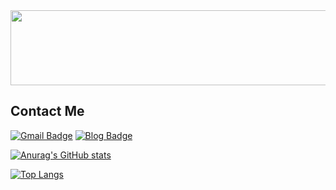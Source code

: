 





<a href="https://github.com/devxb/gitanimals">
  <img
    src="https://render.gitanimals.org/lines/PJScript"
    width="600"
    height="120"
  />
</a>
  
  

## Contact Me


[![Gmail Badge](https://img.shields.io/badge/Gmail-d14836?style=flat-square&logo=Gmail&logoColor=white&link=mailto:kimsh1691@gmail.com)](mailto:kimsh1691@gmail.com)
[![Blog Badge](http://img.shields.io/badge/blog-1BB91F?style=flat-square&logo=Telegraph&link=https://soo-vely-dev.tistory.com/)](https://jobey.tistory.com/)




[![Anurag's GitHub stats](https://github-readme-stats.vercel.app/api?username=PJScript)](https://github.com/anuraghazra/github-readme-stats)


﻿[![Top Langs](https://github-readme-stats.vercel.app/api/top-langs/?username=PJScript&langs_count=10&layout=compact&theme=light)](https://github.com/PJScript/PJScript)﻿


<!--
**PJScript/PJScript** is a ✨ _special_ ✨ repository because its `README.md` (this file) appears on your GitHub profile.

Here are some ideas to get you started:

- 🔭 I’m currently working on ...
- 🌱 I’m currently learning ...
- 👯 I’m looking to collaborate on ...
- 🤔 I’m looking for help with ...
- 💬 Ask me about ...
- 📫 How to reach me: ...
- 😄 Pronouns: ...
- ⚡ Fun fact: ...
-->
